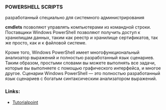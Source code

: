 ### POWERSHELL SCRIPTS
разработанный специально для системного администрирования

**cmdlets** позволяют управлять компьютерами из командной строки. Поставщики Windows PowerShell позволяют получить доступ к хранилищам данных, таким как реестр и хранилище сертификатов, так же просто, как и к файловой системе.

Кроме того, Windows PowerShell имеет многофункциональный анализатор выражений и полностью разработанный язык сценариев. Таким образом, простыми словами вы можете выполнять все задачи, которые вы выполняете с помощью графического интерфейса, и многое другое. Сценарии Windows PowerShell — это полностью разработанный язык сценариев с богатым синтаксическим анализатором выражений.

### Links:
* [Tutorialpoint](https://www.tutorialspoint.com/powershell/powershell_scripting.htm)